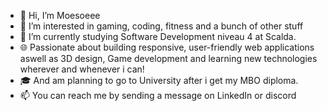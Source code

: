 - 👋 Hi, I’m Moesoeee
- 👀 I’m interested in gaming, coding, fitness and a bunch of other stuff
- 🌱 I’m currently studying Software Development niveau 4 at Scalda.
- 🌐 Passionate about building responsive, user-friendly web applications aswell as 3D design, Game development and learning new technologies wherever and whenever i can!
- 🎓 And am planning to go to University after i get my MBO diploma.
- 📫 You can reach me by sending a message on LinkedIn or discord

